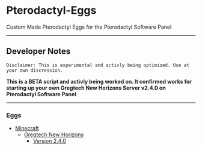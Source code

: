 # Pterodactyl-Eggs
Custom Made Pterodactyl Eggs for the Pterodactyl Software Panel

---

## Developer Notes

`Disclaimer: This is experimental and activly being optimized. Use at your own discression.`

**This is a BETA script and activly being worked on. It confirmed works for starting up your own Gregtech New Horizons Server v2.4.0 on Pterodactyl Software Panel**

---

### Eggs
* [Minecraft](https://github.com/EpicPlayzGames/Pterodactyl-Eggs/blob/main/Eggs/Games/Minecraft/)
   * [Gregtech New Horizons](https://github.com/EpicPlayzGames/Pterodactyl-Eggs/blob/main/Eggs/Games/Minecraft/GregtechNewHorizons/)
      * [Version 2.4.0](https://github.com/EpicPlayzGames/Pterodactyl-Eggs/blob/main/Eggs/Games/Minecraft/GregtechNewHorizons/v2.4.0/)
